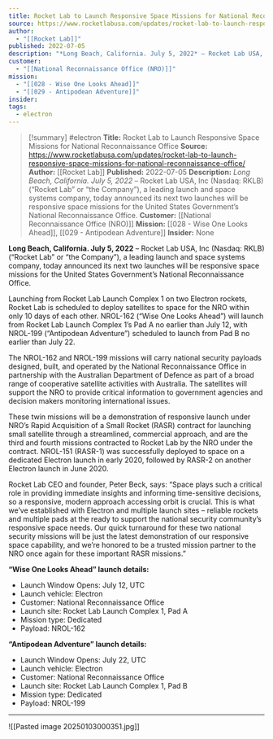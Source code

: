 ```yaml
---
title: Rocket Lab to Launch Responsive Space Missions for National Reconnaissance Office
source: https://www.rocketlabusa.com/updates/rocket-lab-to-launch-responsive-space-missions-for-national-reconnaissance-office/
author:
  - "[[Rocket Lab]]"
published: 2022-07-05
description: "*Long Beach, California. July 5, 2022* – Rocket Lab USA, Inc (Nasdaq: RKLB) (“Rocket Lab” or “the Company”), a leading launch and space systems company, today announced its next two launches will be responsive space missions for the United States Government’s National Reconnaissance Office."
customer:
  - "[[National Reconnaissance Office (NRO)]]"
mission:
  - "[[028 - Wise One Looks Ahead]]"
  - "[[029 - Antipodean Adventure]]"
insider: 
tags:
  - electron
---
```

>[!summary]
#electron
**Title:** Rocket Lab to Launch Responsive Space Missions for National Reconnaissance Office
**Source:** https://www.rocketlabusa.com/updates/rocket-lab-to-launch-responsive-space-missions-for-national-reconnaissance-office/
**Author:** [[Rocket Lab]]
**Published:** 2022-07-05
**Description:** *Long Beach, California. July 5, 2022* – Rocket Lab USA, Inc (Nasdaq: RKLB) (“Rocket Lab” or “the Company”), a leading launch and space systems company, today announced its next two launches will be responsive space missions for the United States Government’s National Reconnaissance Office.
**Customer:** [[National Reconnaissance Office (NRO)]]
**Mission:** [[028 - Wise One Looks Ahead]], [[029 - Antipodean Adventure]]
**Insider:** None

**Long Beach, California. July 5, 2022** – Rocket Lab USA, Inc (Nasdaq: RKLB) (“Rocket Lab” or “the Company”), a leading launch and space systems company, today announced its next two launches will be responsive space missions for the United States Government’s National Reconnaissance Office.

Launching from Rocket Lab Launch Complex 1 on two Electron rockets, Rocket Lab is scheduled to deploy satellites to space for the NRO within only 10 days of each other. NROL-162 (“Wise One Looks Ahead”) will launch from Rocket Lab Launch Complex 1’s Pad A no earlier than July 12, with NROL-199 (“Antipodean Adventure”) scheduled to launch from Pad B no earlier than July 22.

The NROL-162 and NROL-199 missions will carry national security payloads designed, built, and operated by the National Reconnaissance Office in partnership with the Australian Department of Defence as part of a broad range of cooperative satellite activities with Australia. The satellites will support the NRO to provide critical information to government agencies and decision makers monitoring international issues.

These twin missions will be a demonstration of responsive launch under NRO’s Rapid Acquisition of a Small Rocket (RASR) contract for launching small satellite through a streamlined, commercial approach, and are the third and fourth missions contracted to Rocket Lab by the NRO under the contract. NROL-151 (RASR-1) was successfully deployed to space on a dedicated Electron launch in early 2020, followed by RASR-2 on another Electron launch in June 2020.

Rocket Lab CEO and founder, Peter Beck, says: “Space plays such a critical role in providing immediate insights and informing time-sensitive decisions, so a responsive, modern approach accessing orbit is crucial. This is what we’ve established with Electron and multiple launch sites – reliable rockets and multiple pads at the ready to support the national security community’s responsive space needs. Our quick turnaround for these two national security missions will be just the latest demonstration of our responsive space capability, and we’re honored to be a trusted mission partner to the NRO once again for these important RASR missions.”

**“Wise One Looks Ahead” launch details:**

- Launch Window Opens: July 12, UTC
- Launch vehicle: Electron
- Customer: National Reconnaissance Office
- Launch site: Rocket Lab Launch Complex 1, Pad A
- Mission type: Dedicated
- Payload: NROL-162

**“Antipodean Adventure” launch details:**

- Launch Window Opens: July 22, UTC
- Launch vehicle: Electron
- Customer: National Reconnaissance Office
- Launch site: Rocket Lab Launch Complex 1, Pad B
- Mission type: Dedicated
- Payload: NROL-199

---

![[Pasted image 20250103000351.jpg]]